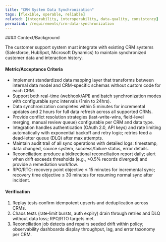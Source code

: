 ```yaml
---
title: "CRM System Data Synchronization"
tags: [flexible, operable, reliable]
related: [integrability, interoperability, data-quality, consistency]
permalink: /requirements/crm-data-synchronization
---
```


<div class="quality-requirement" markdown="1">
#### Context/Background

The customer support system must integrate with existing CRM systems (Salesforce, HubSpot, Microsoft Dynamics) to maintain synchronized customer data and interaction history.

#### Metric/Acceptance Criteria

* Implement standardized data mapping layer that transforms between internal data model and CRM-specific schemas without custom code for each CRM.
* Support both real-time (webhook/API) and batch synchronization modes with configurable sync intervals (1min to 24hrs).
* Data synchronization completes within 5 minutes for incremental updates and 2 hours for full data refresh across all supported CRMs.
* Provide conflict resolution strategies (last-write-wins, field-level merging, manual review queue) configurable per CRM and data type.
* Integration handles authentication (OAuth 2.0, API keys) and rate limiting automatically with exponential backoff and retry logic; retries feed a dead‑letter queue (DLQ) after max attempts.
* Maintain audit trail of all sync operations with detailed logs: timestamp, data changed, source system, success/failure status, error details.
* Reconciliation: produce a bidirectional reconciliation report daily; alert when drift exceeds thresholds (e.g., >0.5% records diverged) and provide a remediation workflow.
* RPO/RTO: recovery point objective ≤ 15 minutes for incremental sync; recovery time objective ≤ 30 minutes for resuming normal sync after incident.

#### Verification
1. Replay tests confirm idempotent upserts and deduplication across CRMs.
2. Chaos tests (rate‑limit bursts, auth expiry) drain through retries and DLQ without data loss; RPO/RTO targets met.
3. Reconciliation job detects and repairs seeded drift within policy; observability dashboards display throughput, lag, and error taxonomy per CRM.

</div><br>
